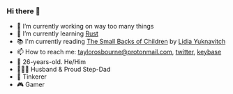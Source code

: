 ### Hi there 👋

- 🔭 I’m currently working on way too many things
- 🌱 I’m currently learning [Rust](https://www.rust-lang.org/)
- 📚 I'm currently reading [The Small Backs of Children](https://www.goodreads.com/book/show/23462654-the-small-backs-of-children) by [Lidia Yuknavitch](https://www.goodreads.com/author/show/435891.Lidia_Yuknavitch)
- 📫 How to reach me: <taylorosbourne@protonmail.com>, [twitter](https://twitter.com/taylorgosbourne), [keybase](https://keybase.io/tozkat)
- 🚀 26-years-old. He/Him
- 👨‍👩‍👧 Husband & Proud Step-Dad
- 🧰 Tinkerer
- 🎮 Gamer

